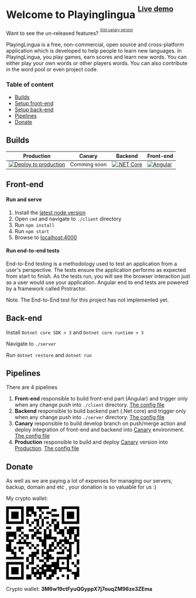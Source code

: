 # Welcome to Playinglingua <sup><sup>[Live demo](https://playinglingua.com/)</sup></sup> 
Want to see the un-released features? <sup><sup>[Visit canary version](http://canary.playinglingua.com/)</sup></sup>

PlayingLingua is a free, non-commercial, open source and cross-platform application which is developed to help people to learn new languages.
In PlayingLingua, you play games, earn scores and learn new words. You can either play your own words or other players words.
You can also contribute in the word pool or even project code.

### Table of content
* [Builds](#Builds)
* [Setup front-end](#front-end)
* [Setup back-end](#back-end)
* [Pipelines](#Pipelines)
* [Donate](#Donate)

## Builds
| Production        | Canary           | Backend  | Front-end  |
| ------------- | ------------- | ----- | ----- | 
| [![Deploy to production](https://github.com/lingua-games/play-lingua/actions/workflows/deploy-eu.yml/badge.svg)](https://github.com/lingua-games/play-lingua/actions/workflows/deploy-eu.yml)      | Comming soon | [![.NET Core](https://github.com/lingua-games/play-lingua/actions/workflows/dotnet-core.yml/badge.svg)](https://github.com/lingua-games/play-lingua/actions/workflows/dotnet-core.yml) | [![Angular](https://github.com/lingua-games/play-lingua/actions/workflows/Angular.yml/badge.svg)](https://github.com/lingua-games/play-lingua/actions/workflows/Angular.yml) | 

## Front-end
#### Run and serve 
1. Install the [latest node version](https://nodejs.org/en/)
2. Open `cmd` and navigate to `./client` directory
3. Run `npm install`
4. Run `npm start`
5. Browse to [localhost:4000](http://localhost:4000/)

#### Run end-to-end tests

End-to-End testing is a methodology used to test an application from a user's perspective. The tests ensure the application performs as expected from start to finish. As the tests run, you will see the browser interaction just as a user would use your application. Angular end to end tests are powered by a framework called Protractor.

Note. The End-to-End test for this project has not implemented yet.

## Back-end

Install ``Dotnet core SDK > 3`` and ``Dotnet core runtime > 3``

Navigate to ``./server``

Run ``dotnet restore`` and ``dotnet run``

## Pipelines

There are 4 pipelines

1. **Front-end** responsible to build front-end part (Angular) and trigger only when any change push into ``./client`` directory. [The config file](./.github/workflows/Angular.yml)
2. **Backend** responsible to build backend part (.Net core) and trigger only when any change push into ``./server`` directory. [The config file](./.github/workflows/dotnet-core.yml)
3. **Canary** responsible to build develop branch on push/merge action and deploy integration of front-end and backend into [Canary](https://canary.playinglingua.com) environment. [The config file](./.github/workflows/canary.yml)
4. **Production** responsible to build and deploy [Canary](https://canary.playinglingua.com) version into [Production](https://playinglingua.com/). [The config file](./.github/workflows/deploy-eu.yml)

 
## Donate
As well as we are paying a lot of expenses for managing our servers, backup, domain and etc , your donation is so valuable for us :)


My crypto wallet: 

![alt text](./client/src/assets/about-us/crypto-wallet.png)

[logo]: https://github.com/adam-p/markdown-here/raw/master/src/common/images/icon48.png "Logo Title Text 2"

Crypto wallet: **3M6w19ctFyuQGyppX7j7ouqZM96ze3ZEma**

